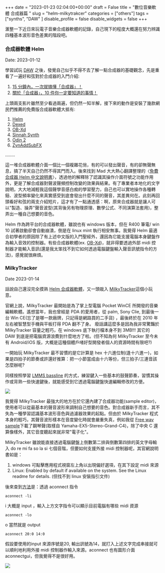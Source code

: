 +++ 
date = "2023-01-23 02:04:00+00:00" 
draft = False
title = "數位音樂軟體 合成器篇 " 
slug = "helm-milkytrakcer" 
categories = ["others"] 
tags = ["synths",
        "DAW"
  ] 
disable_profile = false 
disable_widgets = false 
+++

滙整一下近日來玩電子音樂合成器軟體的記錄，自己現下的程度大概還在努力辨識四種基本波形音色差異的階段吧。

### 合成器軟體 Helm 
Date: 2023-01-12

學習試玩 [DAW](https://personaljournal.ca/jxtsai/tag:DAW)  之後，發覺自己似乎不得不去了解一點合成器的基礎觀念，先是重看了一遍好和弦對於合成器的入門介紹: 

1. [15 分鐘內，一次就搞懂「合成器」！](https://wiwi.video/w/sRPssfzZNqxLoyy9WvTCN1)
2. [關於「合成器」，10 件你一定要知道的事情！](https://wiwi.video/w/hLDFkxwNokWAPC7SfyiDKp)

上頭兩支影片雖然至少看過兩遍，但仍然一知半解，接下來的動作是安裝了幾款網民們推薦的免費版合成器軟體大抵有:

1. [Helm](https://tytel.org/helm/)
2. [Dexed](https://asb2m10.github.io/dexed/)
3. [OB-Xd](https://www.discodsp.com/obxd/)
4. [Sinnah Synth](https://nusofting.com/plugins/sinnah/)
5. [Odin 2](https://www.thewavewarden.com/odin2)
6. [ZynAddSubFX](https://github.com/zynaddsubfx/)

........

這一堆合成器軟體介面一個比一個複雜花俏，有的可以發出聲音，有的卻無聲無息，搞了半天自己仍然不得其門而入。後來找到 Mad 大大熱心翻譯整理的〈[免費合成器 Helm 中文說明書](https://madzinenet.wordpress.com/2018/05/20/2018_helm/)〉，透過他的解釋除了認識其操作介面符號之功能作用外，更是了解合成器對聲波聲頻控制改變的效果與結果。有了專業者本地化的文字說明，大大地減輕我這個聲學音感白痴的學習壓力，自己也可以實地操作各種轉鈕、波型頻率變化來真實感受到底會發出什麼不同的聲音，其差異何在。此刻再回頭看好和弦的兩支介紹短片，這才有了一點通透感：啊，原來合成器就是讓人可以"製造、操弄"聲音波型(其背後另有物理原理、數學公式、不同演算法套用)，整弄出一種自己想要的音色。

Helm 作為跨平台的合成器軟體，雖說也有 windows 版本，但在 R400 筆電/ win 10 試著啟動卻會自動崩潰，倒是在 linux mint 執行相安無事。我覺得 Helm 最適合初學者的原因除了有上述中文版的入門聖經外，還因為它能支援電腦本身鍵盤作為輸入音效的控制器。有些合成器軟體(ex. [OB-Xd](https://www.discodsp.com/obxd/))，就非得要透過外部 midi 控制器才能輸入音訊(還是我太笨找不到它如何透過電腦鍵盤輸入聲音訊號指令的方法)，感覺就很麻煩。

### MilkyTracker 
Date 2023-01-14

話說自己還沒完全摸熟 [Helm 合成器軟體](https://personaljournal.ca/jxtsai/daw-xue-xi-xi-lie-he-cheng-qi-ruan-ti-helm)，又一頭栽入 [MilkyTracker](https://milkytracker.org)這個小玩意。

官網上說，MilkyTracker 最開始是為了掌上型電腦 Pocket WinCE 所開發的音樂編輯軟體。遙想當年，我也曾經是  PDA 的愛用者，從 palm, Sony Clie, 到最後一台 Win CE(忘了是哪一款廠牌，只記得是網路買的二手貨) ，最後終於在 2010 年左右被智慧型手機與平板打得 PDA 翻不了身。 廢話講這麼多是因為我非常驚豔於 MilkyTracker 容量之輕巧，在 windows 底下執行檔本身不到 3MB!!! 其它的 DAW 到底是把電腦資源浪費到什麼地方了啦。(但不知為何 MilkyTracker 至今未有 Android/iOS 版，大概是這種個體戶啫好型開發者個人的資源時間有限吧?)

一開始玩  MilkyTracker 最不習慣的是它計算是 hex 十六進位制(逢十六進一)，如果是四拍子的節奏或許還好推算：把一小節當成由十六等份，但三拍子/三連音該怎麼辦呢?

同樣按照學習 [LMMS bassline](https://personaljournal.ca/jxtsai/daw-xue-xi-xi-lie-lmms-bassline-jie-zou-bian-ji) 的方式，練習鍵入一些基本的鼓聲節奏，習慣其操作或背熟一些快速鍵後，就能感受到它透過電腦鍵盤快速編輯修改的方便。

![](https://i.imgur.com/I8ly9jn.png) 

我覺得 MilkyTracker 最強大的地方在於它還內建了合成器功能(sample editor)，使用者可以從最基本的聲音波形來調制自己想要的音色。對合成器新手而言，其不失為一種學習認識基本波形音色與過濾器效果的起點。但由於 MilkyTracker  程式本身的輕巧，其聲音波形樣本在音度變化時就會嚴重失真，例如我從 [Free wav sample](https://freewavesamples.com/)下載了鋼琴聲(取樣自 Yamaha-EX5-Stereo-Grand-C4)，除了中央 C 還算像樣外，其它音度聽起來就非常"電子化"。

MilkyTracker 雖說能直接透過電腦鍵盤上倒數第二排與倒數第四排的英文字母輸入 do re mi fa so la si 七個音階，但要如何支援外接 midi  控制器呢，其官網說明書如是：

1.  windows 可點擊應用程式視窗左上角以出現偏好選項，在其下設定 midi 來源
2. Linux: Enabled by default if available on the system. See the Linux readme for details. (但找不到 linux  安裝指引文件)

後來查到[方法](https://www.reddit.com/r/milkytracker/comments/7d1d2f/how_do_i_setup_midi_in_linux/)是：透過 aconnect  指令

```
aconnect -li
```
i 大概是 input ，輸入上方文字指令可以顯示目前電腦有哪些 midi 資源

```
aconnect -lo
```
o 當然就是 output 

```
aconnect 20:0 14:0
```
假設要使用的input 來源序號是20,  輸出訊號為14，就打入上述文字完成串接就可以順利地利用外接 midi 控制器作輸入來源。aconnect 也有圖形介面 aconnectgui，但我覺得不是很好用。

![](https://i.imgur.com/vkKjgHI.png)

